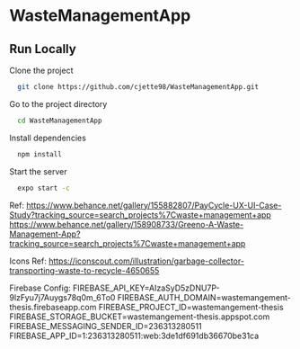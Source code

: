 # WasteManagementApp

## Run Locally

Clone the project

```bash
  git clone https://github.com/cjette98/WasteManagementApp.git
```

Go to the project directory

```bash
  cd WasteManagementApp
```

Install dependencies

```bash
  npm install
```

Start the server

```bash
  expo start -c
```

Ref: 
https://www.behance.net/gallery/155882807/PayCycle-UX-UI-Case-Study?tracking_source=search_projects%7Cwaste+management+app
https://www.behance.net/gallery/158908733/Greeno-A-Waste-Management-App?tracking_source=search_projects%7Cwaste+management+app

Icons Ref: 
https://iconscout.com/illustration/garbage-collector-transporting-waste-to-recycle-4650655


Firebase Config: 
FIREBASE_API_KEY=AIzaSyD5zDNU7P-9lzFyu7j7Auygs78q0m_6To0
FIREBASE_AUTH_DOMAIN=wastemangement-thesis.firebaseapp.com
FIREBASE_PROJECT_ID=wastemangement-thesis
FIREBASE_STORAGE_BUCKET=wastemangement-thesis.appspot.com
FIREBASE_MESSAGING_SENDER_ID=236313280511
FIREBASE_APP_ID=1:236313280511:web:3de1df691db36670be31ca
